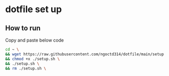 # dotfile set up

## How to run
Copy and paste below code 

```bash
cd ~ \
&& wget https://raw.githubusercontent.com/ngoctd314/dotfile/main/setup.sh \
&& chmod +x ./setup.sh \
&& ./setup.sh \
&& rm ./setup.sh \
```
